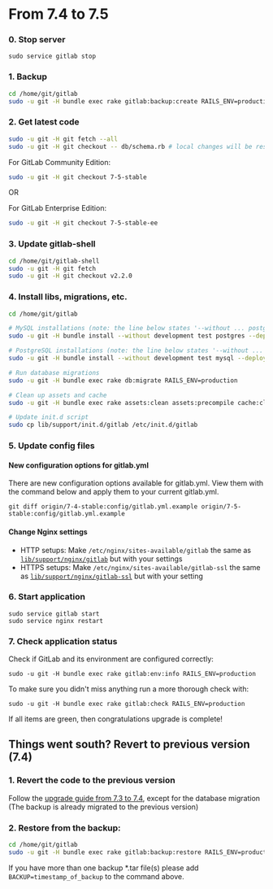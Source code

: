 # From 7.4 to 7.5

### 0. Stop server

    sudo service gitlab stop

### 1. Backup

```bash
cd /home/git/gitlab
sudo -u git -H bundle exec rake gitlab:backup:create RAILS_ENV=production
```

### 2. Get latest code

```bash
sudo -u git -H git fetch --all
sudo -u git -H git checkout -- db/schema.rb # local changes will be restored automatically
```

For GitLab Community Edition:

```bash
sudo -u git -H git checkout 7-5-stable
```

OR

For GitLab Enterprise Edition:

```bash
sudo -u git -H git checkout 7-5-stable-ee
```

### 3. Update gitlab-shell

```bash
cd /home/git/gitlab-shell
sudo -u git -H git fetch
sudo -u git -H git checkout v2.2.0
```

### 4. Install libs, migrations, etc.

```bash
cd /home/git/gitlab

# MySQL installations (note: the line below states '--without ... postgres')
sudo -u git -H bundle install --without development test postgres --deployment

# PostgreSQL installations (note: the line below states '--without ... mysql')
sudo -u git -H bundle install --without development test mysql --deployment

# Run database migrations
sudo -u git -H bundle exec rake db:migrate RAILS_ENV=production

# Clean up assets and cache
sudo -u git -H bundle exec rake assets:clean assets:precompile cache:clear RAILS_ENV=production

# Update init.d script
sudo cp lib/support/init.d/gitlab /etc/init.d/gitlab
```

### 5. Update config files

#### New configuration options for gitlab.yml

There are new configuration options available for gitlab.yml. View them with the command below and apply them to your current gitlab.yml.

```
git diff origin/7-4-stable:config/gitlab.yml.example origin/7-5-stable:config/gitlab.yml.example
```

#### Change Nginx settings

* HTTP setups: Make `/etc/nginx/sites-available/gitlab` the same as [`lib/support/nginx/gitlab`][nginx] but with your settings
* HTTPS setups: Make `/etc/nginx/sites-available/gitlab-ssl` the same as [`lib/support/nginx/gitlab-ssl`][nginx-ssl] but with your setting

### 6. Start application

    sudo service gitlab start
    sudo service nginx restart

### 7. Check application status

Check if GitLab and its environment are configured correctly:

    sudo -u git -H bundle exec rake gitlab:env:info RAILS_ENV=production

To make sure you didn't miss anything run a more thorough check with:

    sudo -u git -H bundle exec rake gitlab:check RAILS_ENV=production

If all items are green, then congratulations upgrade is complete!

## Things went south? Revert to previous version (7.4)

### 1. Revert the code to the previous version
Follow the [upgrade guide from 7.3 to 7.4](7.3-to-7.4.md), except for the database migration
(The backup is already migrated to the previous version)

### 2. Restore from the backup:

```bash
cd /home/git/gitlab
sudo -u git -H bundle exec rake gitlab:backup:restore RAILS_ENV=production
```
If you have more than one backup *.tar file(s) please add `BACKUP=timestamp_of_backup` to the command above.

[yaml]: https://gitlab.com/gitlab-org/gitlab-ce/blob/7-5-stable/config/gitlab.yml.example
[nginx]: https://gitlab.com/gitlab-org/gitlab-ce/blob/7-5-stable/lib/support/nginx/gitlab
[nginx-ssl]: https://gitlab.com/gitlab-org/gitlab-ce/blob/7-5-stable/lib/support/nginx/gitlab-ssl
